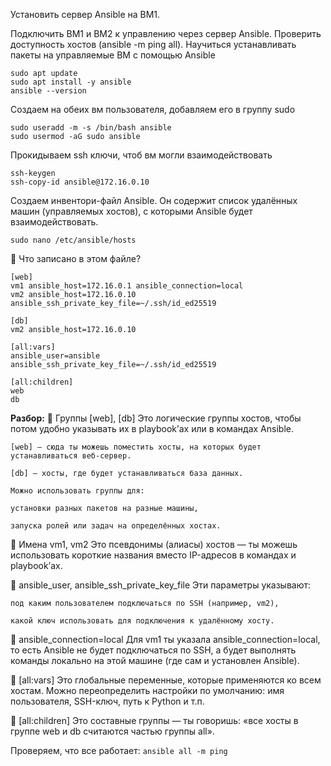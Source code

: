 Установить сервер Ansible на ВМ1.

Подключить ВМ1 и ВМ2 к управлению через сервер Ansible. Проверить доступность хостов (ansible -m ping all).
Научиться устанавливать пакеты на управляемые ВМ с помощью Ansible

```
sudo apt update
sudo apt install -y ansible
ansible --version
```

Создаем на обеих вм пользователя, добавляем его в группу sudo
```
sudo useradd -m -s /bin/bash ansible
sudo usermod -aG sudo ansible
```

Прокидываем ssh ключи, чтоб вм могли взаимодействовать

```
ssh-keygen
ssh-copy-id ansible@172.16.0.10
```

Создаем инвентори-файл Ansible.
Он содержит список удалённых машин (управляемых хостов), с которыми Ansible будет взаимодействовать.

`sudo nano /etc/ansible/hosts`

🔹 Что записано в этом файле?

```
[web]
vm1 ansible_host=172.16.0.1 ansible_connection=local
vm2 ansible_host=172.16.0.10 ansible_ssh_private_key_file=~/.ssh/id_ed25519

[db]
vm2 ansible_host=172.16.0.10

[all:vars]
ansible_user=ansible
ansible_ssh_private_key_file=~/.ssh/id_ed25519

[all:children]
web
db
```

**Разбор:**
📂 Группы [web], [db]
    Это логические группы хостов, чтобы потом удобно указывать их в playbook’ах или в командах Ansible.

    [web] — сюда ты можешь поместить хосты, на которых будет устанавливаться веб-сервер.

    [db] — хосты, где будет устанавливаться база данных.

    Можно использовать группы для:

    установки разных пакетов на разные машины,

    запуска ролей или задач на определённых хостах.

🧠 Имена vm1, vm2
    Это псевдонимы (алиасы) хостов — ты можешь использовать короткие названия вместо IP-адресов в командах и playbook’ах.

🔐 ansible_user, ansible_ssh_private_key_file
    Эти параметры указывают:

    под каким пользователем подключаться по SSH (например, vm2),

    какой ключ использовать для подключения к удалённому хосту.

🔄 ansible_connection=local
    Для vm1 ты указала ansible_connection=local, то есть Ansible не будет подключаться по SSH, а будет выполнять команды локально на этой машине (где сам и установлен Ansible).

🔧 [all:vars]
    Это глобальные переменные, которые применяются ко всем хостам. Можно переопределить настройки по умолчанию: имя пользователя, SSH-ключ, путь к Python и т.п.

🧩 [all:children]
    Это составные группы — ты говоришь: «все хосты в группе web и db считаются частью группы all».


Проверяем, что все работает:
`ansible all -m ping`


